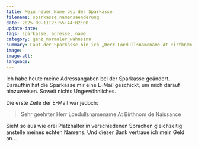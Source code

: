 ```yaml
---
title: Mein neuer Name bei der Sparkasse
filename: sparkasse_namensaenderung
date: 2025-09-11T23:55:44+02:00
update-date:
tags: sparkasse, adresse, name
category: ganz_normaler_wahnsinn
summary: Laut der Sparkasse bin ich „Herr Loedullsnamename At Birthnom de Naissance“.
image:
image-alt:
language:
---
```


Ich habe heute meine Adressangaben bei der Sparkasse geändert. Daraufhin hat die Sparkasse mir eine E-Mail geschickt, um mich darauf hinzuweisen. Soweit nichts Ungewöhnliches.

Die erste Zeile der E-Mail war jedoch:

> Sehr geehrter Herr Loedullsnamename At Birthnom de Naissance

Sieht so aus wie drei Platzhalter in verschiedenen Sprachen gleichzeitig anstelle meines echten Namens. Und dieser Bank vertraue ich mein Geld an…
